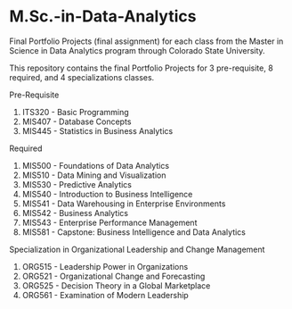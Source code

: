 # M.Sc.-in-Data-Analytics
Final Portfolio Projects (final assignment) for each class from the Master in Science in Data Analytics program through Colorado State University.

This repository contains the final Portfolio Projects for 3 pre-requisite, 8 required, and 4 specializations classes.

Pre-Requisite
1.   ITS320 - Basic Programming
2.   MIS407 - Database Concepts
3.   MIS445 - Statistics in Business Analytics

Required
1.  MIS500 - Foundations of Data Analytics
2.  MIS510 - Data Mining and Visualization
3.  MIS530 - Predictive Analytics
4.  MIS540 - Introduction to Business Intelligence
5.  MIS541 - Data Warehousing in Enterprise Environments
6.  MIS542 - Business Analytics
7.  MIS543 - Enterprise Performance Management
8.  MIS581 - Capstone: Business Intelligence and Data Analytics

Specialization in Organizational Leadership and Change Management
1.  ORG515 - Leadership Power in Organizations
2.  ORG521 - Organizational Change and Forecasting
3.  ORG525 - Decision Theory in a Global Marketplace
4.  ORG561 -  Examination of Modern Leadership
